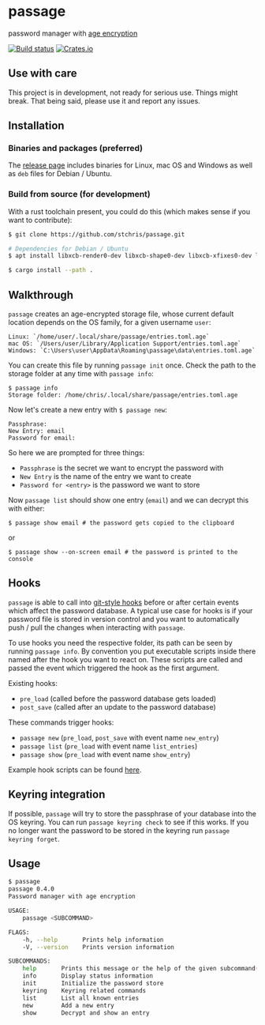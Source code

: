 # passage

password manager with [age encryption](https://age-encryption.org/)

[![Build status](https://github.com/stchris/passage/workflows/Tests%20&%20Clippy/badge.svg)](https://github.com/stchris/passage/actions)
[![Crates.io](https://img.shields.io/crates/v/passage.svg)](https://crates.io/crates/passage)

## Use with care

This project is in development, not ready for serious use. Things might break. That being said, please use it and report any issues.

## Installation

### Binaries and packages (preferred)

The [release page](https://github.com/stchris/passage/releases) includes binaries for Linux, mac OS and Windows as well as `deb` files for Debian / Ubuntu.

### Build from source (for development)
With a rust toolchain present, you could do this (which makes sense if you want to contribute):

```bash
$ git clone https://github.com/stchris/passage.git

# Dependencies for Debian / Ubuntu
$ apt install libxcb-render0-dev libxcb-shape0-dev libxcb-xfixes0-dev libdbus-1-dev

$ cargo install --path .
```

## Walkthrough

`passage` creates an age-encrypted storage file, whose current default location depends on the OS family, for a given username `user`:

    Linux: `/home/user/.local/share/passage/entries.toml.age`
    mac OS: `/Users/user/Library/Application Support/entries.toml.age`
    Windows: `C:\Users\user\AppData\Roaming\passage\data\entries.toml.age`

You can create this file by running `passage init` once. Check the path to the storage folder at any time with `passage info`:

```
$ passage info
Storage folder: /home/chris/.local/share/passage/entries.toml.age
```

Now let's create a new entry with `$ passage new`:

```
Passphrase:
New Entry: email
Password for email:
```

So here we are prompted for three things:

* `Passphrase` is the secret we want to encrypt the password with
* `New Entry` is the name of the entry we want to create
* `Password for <entry>` is the password we want to store

Now `passage list` should show one entry (`email`) and we can decrypt this with either:

```
$ passage show email # the password gets copied to the clipboard
```

or

```
$ passage show --on-screen email # the password is printed to the console
```

## Hooks

`passage` is able to call into [git-style hooks](https://git-scm.com/book/uz/v2/Customizing-Git-Git-Hooks) before or after certain events which affect the password database. A typical use case for hooks is if your password file is stored in version control and you want to automatically push / pull the changes when interacting with `passage`.

To use hooks you need the respective folder, its path can be seen by running `passage info`. By convention you put executable scripts inside there named after the hook you want to react on. These scripts are called and passed the event which triggered the hook as the first argument.

Existing hooks:
* `pre_load` (called before the password database gets loaded)
* `post_save` (called after an update to the password database)

These commands trigger hooks:
* `passage new` (`pre_load`, `post_save` with event name `new_entry`)
* `passage list` (`pre_load` with event name `list_entries`)
* `passage show` (`pre_load` with event name `show_entry`)

Example hook scripts can be found [here](https://github.com/stchris/passage/tree/main/example_hooks).

## Keyring integration

If possible, `passage` will try to store the passphrase of your database into the OS keyring. You can run `passage keyring check` to see if this works. If you no longer want the password to be stored in the keyring run `passage keyring forget`.

## Usage

```bash
$ passage
passage 0.4.0
Password manager with age encryption

USAGE:
    passage <SUBCOMMAND>

FLAGS:
    -h, --help       Prints help information
    -V, --version    Prints version information

SUBCOMMANDS:
    help       Prints this message or the help of the given subcommand(s)
    info       Display status information
    init       Initialize the password store
    keyring    Keyring related commands
    list       List all known entries
    new        Add a new entry
    show       Decrypt and show an entry
```
